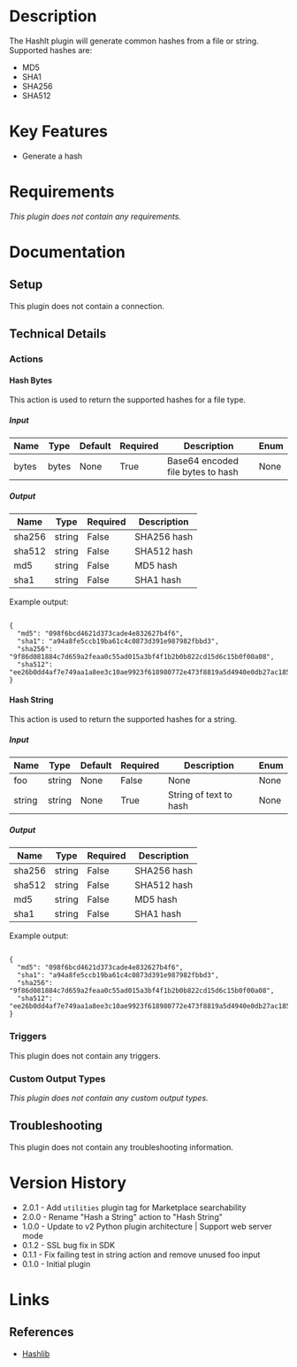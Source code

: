 # Description

The HashIt plugin will generate common hashes from a file or string. Supported hashes are:

* MD5
* SHA1
* SHA256
* SHA512

# Key Features

* Generate a hash

# Requirements

_This plugin does not contain any requirements._

# Documentation

## Setup

This plugin does not contain a connection.

## Technical Details

### Actions

#### Hash Bytes

This action is used to return the supported hashes for a file type.

##### Input

|Name|Type|Default|Required|Description|Enum|
|----|----|-------|--------|-----------|----|
|bytes|bytes|None|True|Base64 encoded file bytes to hash|None|

##### Output

|Name|Type|Required|Description|
|----|----|--------|-----------|
|sha256|string|False|SHA256 hash|
|sha512|string|False|SHA512 hash|
|md5|string|False|MD5 hash|
|sha1|string|False|SHA1 hash|

Example output:

```

{
  "md5": "098f6bcd4621d373cade4e832627b4f6",
  "sha1": "a94a8fe5ccb19ba61c4c0873d391e987982fbbd3",
  "sha256": "9f86d081884c7d659a2feaa0c55ad015a3bf4f1b2b0b822cd15d6c15b0f00a08",
  "sha512": "ee26b0dd4af7e749aa1a8ee3c10ae9923f618980772e473f8819a5d4940e0db27ac185f8a0e1d5f84f88bc887fd67b143732c304cc5fa9ad8e6f57f50028a8ff"
}

```

#### Hash String

This action is used to return the supported hashes for a string.

##### Input

|Name|Type|Default|Required|Description|Enum|
|----|----|-------|--------|-----------|----|
|foo|string|None|False|None|None|
|string|string|None|True|String of text to hash|None|

##### Output

|Name|Type|Required|Description|
|----|----|--------|-----------|
|sha256|string|False|SHA256 hash|
|sha512|string|False|SHA512 hash|
|md5|string|False|MD5 hash|
|sha1|string|False|SHA1 hash|

Example output:

```

{
  "md5": "098f6bcd4621d373cade4e832627b4f6",
  "sha1": "a94a8fe5ccb19ba61c4c0873d391e987982fbbd3",
  "sha256": "9f86d081884c7d659a2feaa0c55ad015a3bf4f1b2b0b822cd15d6c15b0f00a08",
  "sha512": "ee26b0dd4af7e749aa1a8ee3c10ae9923f618980772e473f8819a5d4940e0db27ac185f8a0e1d5f84f88bc887fd67b143732c304cc5fa9ad8e6f57f50028a8ff"
}

```

### Triggers

This plugin does not contain any triggers.

### Custom Output Types

_This plugin does not contain any custom output types._

## Troubleshooting

This plugin does not contain any troubleshooting information.

# Version History

* 2.0.1 - Add `utilities` plugin tag for Marketplace searchability
* 2.0.0 - Rename "Hash a String" action to "Hash String"
* 1.0.0 - Update to v2 Python plugin architecture | Support web server mode
* 0.1.2 - SSL bug fix in SDK
* 0.1.1 - Fix failing test in string action and remove unused foo input
* 0.1.0 - Initial plugin

# Links

## References

* [Hashlib](https://docs.python.org/3.4/library/hashlib.html)

